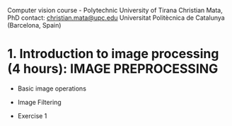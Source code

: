 Computer vision course - Polytechnic University of Tirana
Christian Mata, PhD
contact: christian.mata@upc.edu
Universitat Politècnica de Catalunya (Barcelona, Spain)

# 1. Introduction to image processing (4 hours): IMAGE PREPROCESSING

- Basic image operations

- Image Filtering

- Exercise 1


 


